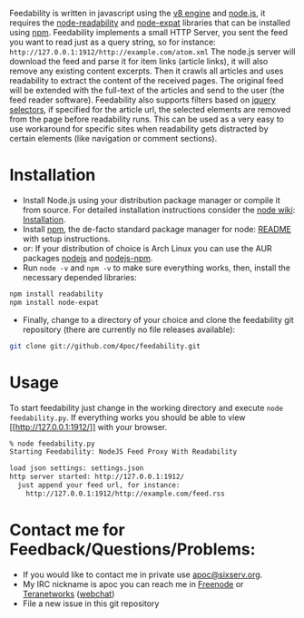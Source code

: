 Feedability is written in javascript using the [v8 engine](http://code.google.com/p/v8/) and [node.js](http://nodejs.org/), it requires the [node-readability](https://github.com/arrix/node-readability) and [node-expat](https://github.com/astro/node-expat) libraries that can be installed using [npm](http://npmjs.org/). Feedability implements a small HTTP Server, you sent the feed you want to read just as a query string, so for instance: `http://127.0.0.1:1912/http://example.com/atom.xml` The node.js server will download the feed and parse it for item links (article links), it will also remove any existing content excerpts. 
Then it crawls all articles and uses readability to extract the content of the received pages. The original feed will be extended with the full-text of the articles and send to the user (the feed reader software). Feedability also supports filters based on [jquery](http://jquery.com/) [selectors](http://api.jquery.com/category/selectors/), if specified for the article url, the selected elements are removed from the page before readability runs. This can be used as a very easy to use workaround for specific sites when readability gets distracted by certain elements (like navigation or comment sections).

# Installation

- Install Node.js using your distribution package manager or compile it from source. For detailed installation instructions consider the [node wiki](https://github.com/ry/node/wiki/): [Installation](https://github.com/ry/node/wiki/Installation).
- Install [npm](http://npmjs.org/), the de-facto standard package manager for node: [README](https://github.com/isaacs/npm#readme) with setup instructions.
- or: If your distribution of choice is Arch Linux you can use the AUR packages [nodejs](http://aur.archlinux.org/packages.php?ID=32930) and [nodejs-npm](http://aur.archlinux.org/packages.php?ID=43626).
- Run `node -v` and `npm -v` to make sure everything works, then, install the necessary depended libraries:

```sh
npm install readability
npm install node-expat
```

- Finally, change to a directory of your choice and clone the feedability git repository (there are currently no file releases available):

```sh
git clone git://github.com/4poc/feedability.git
```

# Usage

To start feedability just change in the working directory and execute `node feedability.py`. If everything works you should be able to view [[http://127.0.0.1:1912/]] with your browser.

```sh
% node feedability.py
Starting Feedability: NodeJS Feed Proxy With Readability

load json settings: settings.json
http server started: http://127.0.0.1:1912/
  just append your feed url, for instance:
    http://127.0.0.1:1912/http://example.com/feed.rss
```

# Contact me for Feedback/Questions/Problems:

- If you would like to contact me in private use apoc@sixserv.org.
- My IRC nickname is apoc you can reach me in [Freenode](http://freenode.net/) or [Teranetworks](http://geekosphere.org/irc/) ([webchat](https://webchat.geekosphere.org/?channels=sixserv))
- File a new issue in this git repository

